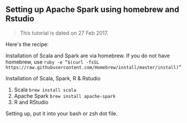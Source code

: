 ## Setting up Apache Spark using homebrew and Rstudio

> This tutorial is dated on 27 Feb 2017.

Here's the recipe:

Installation of Scala and Spark are via homebrew. If you do not have homebrew, use
`ruby -e “$(curl -fsSL https://raw.githubusercontent.com/Homebrew/install/master/install)”`

Installation of Scala, Spark, R & Rstudio
1. Scala `brew install scala`
2. Apache Spark `brew install apache-spark`
3. R and RStudio

Setting up, put it into your bash or zsh dot file.
